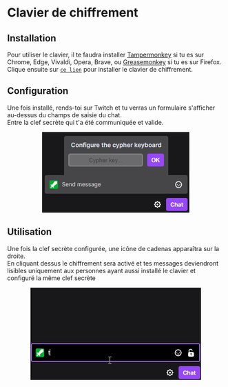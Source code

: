 # Clavier de chiffrement

## Installation
Pour utiliser le clavier, il te faudra installer [Tampermonkey](https://chrome.google.com/webstore/detail/tampermonkey/dhdgffkkebhmkfjojejmpbldmpobfkfo) si tu es sur Chrome, Edge, Vivaldi, Opera, Brave, ou [Greasemonkey](https://addons.mozilla.org/fr/firefox/addon/greasemonkey/) si tu es sur Firefox.\
Clique ensuite sur [`ce lien`](https://github.com/Durss/TwitchCypherKeyboard/raw/main/twitchCyperKeyboard.user.js) pour installer le clavier de chiffrement.

## Configuration
Une fois installé, rends-toi sur Twitch et tu verras un formulaire s'afficher au-dessus du champs de saisie du chat.\
Entre la clef secrète qui t'a été communiquée et valide.
<div align="center"><img src="https://github.com/Durss/TwitchCypherKeyboard/blob/main/config.png" alt="config" /></div>

## Utilisation
Une fois la clef secrète configurée, une icône de cadenas apparaîtra sur la droite.\
En cliquant dessus le chiffrement sera activé et tes messages deviendront lisibles uniquement aux personnes ayant aussi installé le clavier et configuré la même clef secrète

<div align="center"><img src="https://github.com/Durss/TwitchCypherKeyboard/blob/main/demo.gif" alt="demo" /></div>
